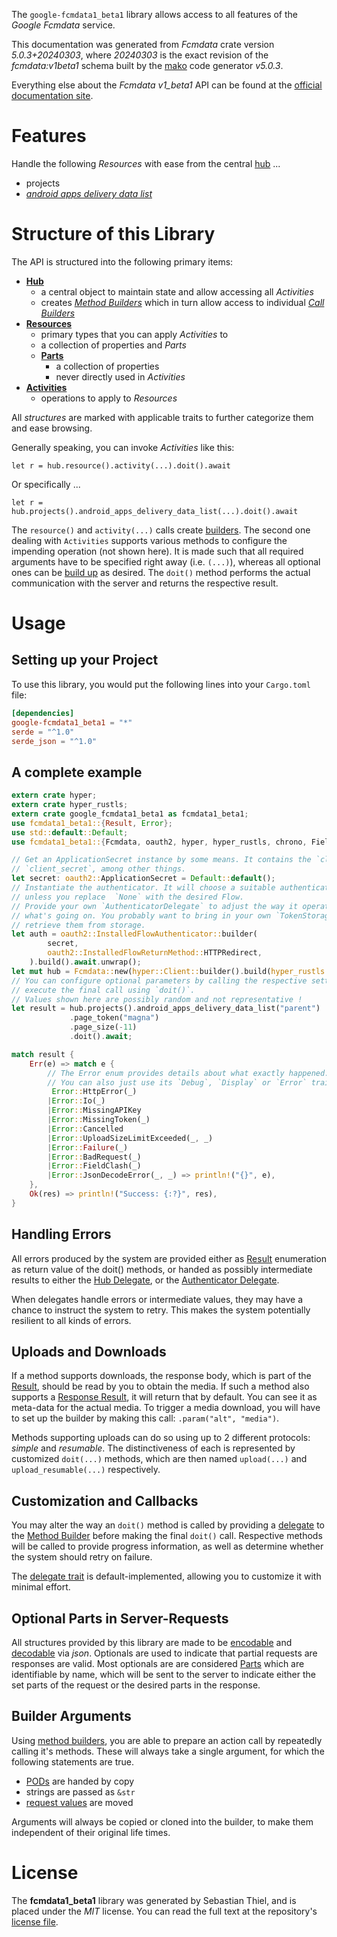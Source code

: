 <!---
DO NOT EDIT !
This file was generated automatically from 'src/generator/templates/api/README.md.mako'
DO NOT EDIT !
-->
The `google-fcmdata1_beta1` library allows access to all features of the *Google Fcmdata* service.

This documentation was generated from *Fcmdata* crate version *5.0.3+20240303*, where *20240303* is the exact revision of the *fcmdata:v1beta1* schema built by the [mako](http://www.makotemplates.org/) code generator *v5.0.3*.

Everything else about the *Fcmdata* *v1_beta1* API can be found at the
[official documentation site](https://firebase.google.com/docs/cloud-messaging).
# Features

Handle the following *Resources* with ease from the central [hub](https://docs.rs/google-fcmdata1_beta1/5.0.3+20240303/google_fcmdata1_beta1/Fcmdata) ... 

* projects
 * [*android apps delivery data list*](https://docs.rs/google-fcmdata1_beta1/5.0.3+20240303/google_fcmdata1_beta1/api::ProjectAndroidAppDeliveryDataListCall)




# Structure of this Library

The API is structured into the following primary items:

* **[Hub](https://docs.rs/google-fcmdata1_beta1/5.0.3+20240303/google_fcmdata1_beta1/Fcmdata)**
    * a central object to maintain state and allow accessing all *Activities*
    * creates [*Method Builders*](https://docs.rs/google-fcmdata1_beta1/5.0.3+20240303/google_fcmdata1_beta1/client::MethodsBuilder) which in turn
      allow access to individual [*Call Builders*](https://docs.rs/google-fcmdata1_beta1/5.0.3+20240303/google_fcmdata1_beta1/client::CallBuilder)
* **[Resources](https://docs.rs/google-fcmdata1_beta1/5.0.3+20240303/google_fcmdata1_beta1/client::Resource)**
    * primary types that you can apply *Activities* to
    * a collection of properties and *Parts*
    * **[Parts](https://docs.rs/google-fcmdata1_beta1/5.0.3+20240303/google_fcmdata1_beta1/client::Part)**
        * a collection of properties
        * never directly used in *Activities*
* **[Activities](https://docs.rs/google-fcmdata1_beta1/5.0.3+20240303/google_fcmdata1_beta1/client::CallBuilder)**
    * operations to apply to *Resources*

All *structures* are marked with applicable traits to further categorize them and ease browsing.

Generally speaking, you can invoke *Activities* like this:

```Rust,ignore
let r = hub.resource().activity(...).doit().await
```

Or specifically ...

```ignore
let r = hub.projects().android_apps_delivery_data_list(...).doit().await
```

The `resource()` and `activity(...)` calls create [builders][builder-pattern]. The second one dealing with `Activities` 
supports various methods to configure the impending operation (not shown here). It is made such that all required arguments have to be 
specified right away (i.e. `(...)`), whereas all optional ones can be [build up][builder-pattern] as desired.
The `doit()` method performs the actual communication with the server and returns the respective result.

# Usage

## Setting up your Project

To use this library, you would put the following lines into your `Cargo.toml` file:

```toml
[dependencies]
google-fcmdata1_beta1 = "*"
serde = "^1.0"
serde_json = "^1.0"
```

## A complete example

```Rust
extern crate hyper;
extern crate hyper_rustls;
extern crate google_fcmdata1_beta1 as fcmdata1_beta1;
use fcmdata1_beta1::{Result, Error};
use std::default::Default;
use fcmdata1_beta1::{Fcmdata, oauth2, hyper, hyper_rustls, chrono, FieldMask};

// Get an ApplicationSecret instance by some means. It contains the `client_id` and 
// `client_secret`, among other things.
let secret: oauth2::ApplicationSecret = Default::default();
// Instantiate the authenticator. It will choose a suitable authentication flow for you, 
// unless you replace  `None` with the desired Flow.
// Provide your own `AuthenticatorDelegate` to adjust the way it operates and get feedback about 
// what's going on. You probably want to bring in your own `TokenStorage` to persist tokens and
// retrieve them from storage.
let auth = oauth2::InstalledFlowAuthenticator::builder(
        secret,
        oauth2::InstalledFlowReturnMethod::HTTPRedirect,
    ).build().await.unwrap();
let mut hub = Fcmdata::new(hyper::Client::builder().build(hyper_rustls::HttpsConnectorBuilder::new().with_native_roots().https_or_http().enable_http1().build()), auth);
// You can configure optional parameters by calling the respective setters at will, and
// execute the final call using `doit()`.
// Values shown here are possibly random and not representative !
let result = hub.projects().android_apps_delivery_data_list("parent")
             .page_token("magna")
             .page_size(-11)
             .doit().await;

match result {
    Err(e) => match e {
        // The Error enum provides details about what exactly happened.
        // You can also just use its `Debug`, `Display` or `Error` traits
         Error::HttpError(_)
        |Error::Io(_)
        |Error::MissingAPIKey
        |Error::MissingToken(_)
        |Error::Cancelled
        |Error::UploadSizeLimitExceeded(_, _)
        |Error::Failure(_)
        |Error::BadRequest(_)
        |Error::FieldClash(_)
        |Error::JsonDecodeError(_, _) => println!("{}", e),
    },
    Ok(res) => println!("Success: {:?}", res),
}

```
## Handling Errors

All errors produced by the system are provided either as [Result](https://docs.rs/google-fcmdata1_beta1/5.0.3+20240303/google_fcmdata1_beta1/client::Result) enumeration as return value of
the doit() methods, or handed as possibly intermediate results to either the 
[Hub Delegate](https://docs.rs/google-fcmdata1_beta1/5.0.3+20240303/google_fcmdata1_beta1/client::Delegate), or the [Authenticator Delegate](https://docs.rs/yup-oauth2/*/yup_oauth2/trait.AuthenticatorDelegate.html).

When delegates handle errors or intermediate values, they may have a chance to instruct the system to retry. This 
makes the system potentially resilient to all kinds of errors.

## Uploads and Downloads
If a method supports downloads, the response body, which is part of the [Result](https://docs.rs/google-fcmdata1_beta1/5.0.3+20240303/google_fcmdata1_beta1/client::Result), should be
read by you to obtain the media.
If such a method also supports a [Response Result](https://docs.rs/google-fcmdata1_beta1/5.0.3+20240303/google_fcmdata1_beta1/client::ResponseResult), it will return that by default.
You can see it as meta-data for the actual media. To trigger a media download, you will have to set up the builder by making
this call: `.param("alt", "media")`.

Methods supporting uploads can do so using up to 2 different protocols: 
*simple* and *resumable*. The distinctiveness of each is represented by customized 
`doit(...)` methods, which are then named `upload(...)` and `upload_resumable(...)` respectively.

## Customization and Callbacks

You may alter the way an `doit()` method is called by providing a [delegate](https://docs.rs/google-fcmdata1_beta1/5.0.3+20240303/google_fcmdata1_beta1/client::Delegate) to the 
[Method Builder](https://docs.rs/google-fcmdata1_beta1/5.0.3+20240303/google_fcmdata1_beta1/client::CallBuilder) before making the final `doit()` call. 
Respective methods will be called to provide progress information, as well as determine whether the system should 
retry on failure.

The [delegate trait](https://docs.rs/google-fcmdata1_beta1/5.0.3+20240303/google_fcmdata1_beta1/client::Delegate) is default-implemented, allowing you to customize it with minimal effort.

## Optional Parts in Server-Requests

All structures provided by this library are made to be [encodable](https://docs.rs/google-fcmdata1_beta1/5.0.3+20240303/google_fcmdata1_beta1/client::RequestValue) and 
[decodable](https://docs.rs/google-fcmdata1_beta1/5.0.3+20240303/google_fcmdata1_beta1/client::ResponseResult) via *json*. Optionals are used to indicate that partial requests are responses 
are valid.
Most optionals are are considered [Parts](https://docs.rs/google-fcmdata1_beta1/5.0.3+20240303/google_fcmdata1_beta1/client::Part) which are identifiable by name, which will be sent to 
the server to indicate either the set parts of the request or the desired parts in the response.

## Builder Arguments

Using [method builders](https://docs.rs/google-fcmdata1_beta1/5.0.3+20240303/google_fcmdata1_beta1/client::CallBuilder), you are able to prepare an action call by repeatedly calling it's methods.
These will always take a single argument, for which the following statements are true.

* [PODs][wiki-pod] are handed by copy
* strings are passed as `&str`
* [request values](https://docs.rs/google-fcmdata1_beta1/5.0.3+20240303/google_fcmdata1_beta1/client::RequestValue) are moved

Arguments will always be copied or cloned into the builder, to make them independent of their original life times.

[wiki-pod]: http://en.wikipedia.org/wiki/Plain_old_data_structure
[builder-pattern]: http://en.wikipedia.org/wiki/Builder_pattern
[google-go-api]: https://github.com/google/google-api-go-client

# License
The **fcmdata1_beta1** library was generated by Sebastian Thiel, and is placed 
under the *MIT* license.
You can read the full text at the repository's [license file][repo-license].

[repo-license]: https://github.com/Byron/google-apis-rsblob/main/LICENSE.md

